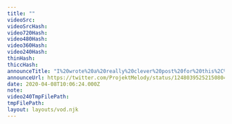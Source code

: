 ```yaml
---
title: ""
videoSrc: 
videoSrcHash: 
video720Hash: 
video480Hash: 
video360Hash: 
video240Hash: 
thinHash: 
thiccHash: 
announceTitle: "I%20wrote%20a%20really%20clever%20post%20for%20this%2C%20but%20then%20I%20deleted%20it.%20%20But%20yeah%2C%20today%20continues%20the%20epic%20journey%20of%20ORAL%20LESSONS%20with%20our%20favorite%20simp%20lord%2C%20onii-chan%21%21%20%20Thanks%20to%20%40FAKKU%20for%20giving%20me%20permission%20to%20play%20yo%20game%21%21%20%E2%99%A5%EF%B8%8F"
announceUrl: https://twitter.com/ProjektMelody/status/1248039525215080449
date: 2020-04-08T10:06:24.000Z
note: 
video240TmpFilePath: 
tmpFilePath: 
layout: layouts/vod.njk
---
```

